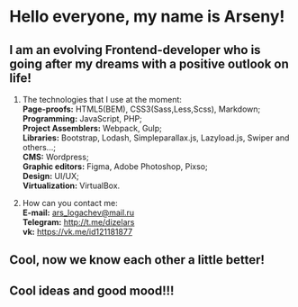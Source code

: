 # Hello everyone, my name is Arseny!
## I am an evolving Frontend-developer who is going after my dreams with a positive outlook on life!

1. The technologies that I use at the moment:  
    __Page-proofs:__ HTML5(BEM), CSS3(Sass,Less,Scss), Markdown;  
    __Programming:__ JavaScript, PHP;  
    __Project Assemblers:__ Webpack, Gulp;  
    __Libraries:__ Bootstrap, Lodash, Simpleparallax.js, Lazyload.js, Swiper and others...;  
    __CMS:__ Wordpress;  
    __Graphic editors:__ Figma, Adobe Photoshop, Pixso;  
    __Design:__ UI/UX;  
    __Virtualization:__ VirtualBox.
    
2. How can you contact me:  
    __E-mail:__ <ars_logachev@mail.ru> <br>
   __Telegram:__ http://t.me/dizelars  <br>
    __vk:__ https://vk.me/id121181877  <br>
		
## Cool, now we know each other a little better!
## Cool ideas and good mood!!!
